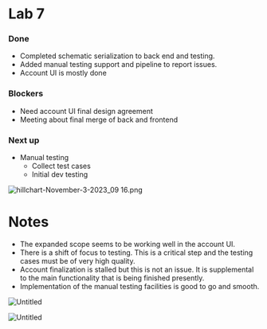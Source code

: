 # Lab 7

### Done

- Completed schematic serialization to back end and testing.
- Added manual testing support and pipeline to report issues.
- Account UI is mostly done

### Blockers

- Need account UI final design agreement
- Meeting about final merge of back and frontend

### Next up

- Manual testing
    - Collect test cases
    - Initial dev testing

![hillchart-November-3-2023_09 16.png](Lab%207%20eefc394d1d544141b14dd33251d1d036/hillchart-November-3-2023_09_16.png)

# Notes

- The expanded scope seems to be working well in the account UI.
- There is a shift of focus to testing. This is a critical step and the testing cases must be of very high quality.
- Account finalization is stalled but this is not an issue. It is supplemental to the main functionality that is being finished presently.
- Implementation of the manual testing facilities is good to go and smooth.

![Untitled](Lab%207%20eefc394d1d544141b14dd33251d1d036/Untitled.png)

![Untitled](Lab%207%20eefc394d1d544141b14dd33251d1d036/Untitled%201.png)